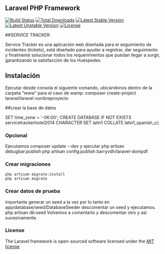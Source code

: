 ## Laravel PHP Framework

[![Build Status](https://travis-ci.org/laravel/framework.svg)](https://travis-ci.org/laravel/framework)
[![Total Downloads](https://poser.pugx.org/laravel/framework/downloads.svg)](https://packagist.org/packages/laravel/framework)
[![Latest Stable Version](https://poser.pugx.org/laravel/framework/v/stable.svg)](https://packagist.org/packages/laravel/framework)
[![Latest Unstable Version](https://poser.pugx.org/laravel/framework/v/unstable.svg)](https://packagist.org/packages/laravel/framework)
[![License](https://poser.pugx.org/laravel/framework/license.svg)](https://packagist.org/packages/laravel/framework)

##SERVICE TRACKER

Service Tracker es una aplicación web diseñada para el seguimiento de incidentes (tickets),  está diseñado para ayudar a registrar, dar seguimiento y finalmente solucionar todos los requerimientos que puedan llegar a surgir, garantizando la satisfacción de los Huéspedes.

## Instalación 

Ejecutar desde consola el siguiente comando, ubicándonos  dentro de la carpeta “www” para el caso de wamp:
	composer create-project laravel/laravel nombreproyecto

##crear la base de datos

SET time_zone = '-06:00';
	CREATE DATABASE IF NOT EXISTS servicetrackerhotel2014 CHARACTER SET latin1 COLLATE latin1_spanish_ci;

### Opcional

Ejecutamos
	composer update --dev
y ejecutar
	php artisan debugbar:publish
	php artisan config:publish barryvdh/laravel-dompdf

### Crear migraciones

	php artisan migrate:install
	php artisan migrate

### Crear datos de prueba

importante generar un seed a la vez por lo tanto en app/database/seed/DatabaseSeeder descomentar un seed y ejecutamos.
	php artisan db:seed
Volvemos a comentarlo y descomentar otro y así sucesivamente.

### License

The Laravel framework is open-sourced software licensed under the [MIT license](http://opensource.org/licenses/MIT)
